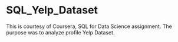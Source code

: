 # SQL_Yelp_Dataset
This is courtesy of Coursera, SQL for Data Science assignment.  The purpose was to analyze profile Yelp Dataset.
